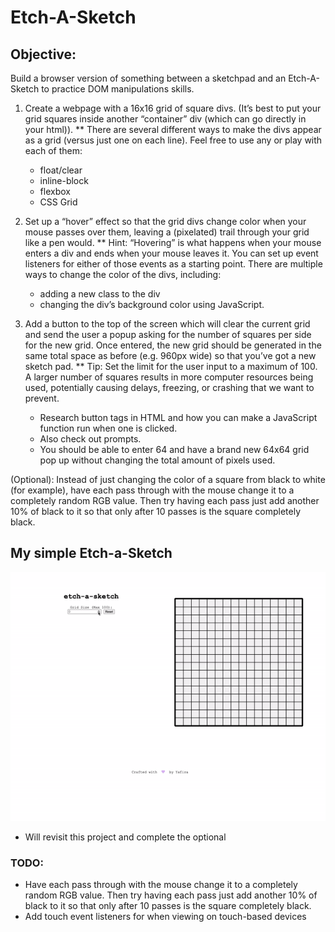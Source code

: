 # Etch-A-Sketch

## Objective:
Build a browser version of something between a sketchpad and an Etch-A-Sketch to practice DOM manipulations skills.

1. Create a webpage with a 16x16 grid of square divs. (It’s best to put your grid squares inside another “container” div (which can go directly in your html)).
** There are several different ways to make the divs appear as a grid (versus just one on each line). Feel free to use any or play with each of them:
    - float/clear
    - inline-block
    - flexbox
    - CSS Grid

2. Set up a “hover” effect so that the grid divs change color when your mouse passes over them, leaving a (pixelated) trail through your grid like a pen would.
** Hint: “Hovering” is what happens when your mouse enters a div and ends when your mouse leaves it. You can set up event listeners for either of those events as a starting point.
There are multiple ways to change the color of the divs, including:
    - adding a new class to the div
    - changing the div’s background color using JavaScript.

3. Add a button to the top of the screen which will clear the current grid and send the user a popup asking for the number of squares per side for the new grid. Once entered, the new grid should be generated in the same total space as before (e.g. 960px wide) so that you’ve got a new sketch pad.
** Tip: Set the limit for the user input to a maximum of 100. A larger number of squares results in more computer resources being used, potentially causing delays, freezing, or crashing that we want to prevent.
    - Research button tags in HTML and how you can make a JavaScript function run when one is clicked.
    - Also check out prompts.
    - You should be able to enter 64 and have a brand new 64x64 grid pop up without changing the total amount of pixels used.

(Optional): Instead of just changing the color of a square from black to white (for example), have each pass through with the mouse change it to a completely random RGB value. Then try having each pass just add another 10% of black to it so that only after 10 passes is the square completely black.



## My simple Etch-a-Sketch

![gif](etch-a-sketch.gif)

* Will revisit this project and complete the optional
### TODO:
- Have each pass through with the mouse change it to a completely random RGB value. Then try having each pass just add another 10% of black to it so that only after 10 passes is the square completely black.
- Add touch event listeners for when viewing on touch-based devices